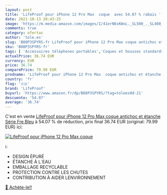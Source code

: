 ```yaml
---
layout: post
title: 'LifeProof pour iPhone 12 Pro Max  coque  avec 54.07 % rabais '
date: 2021-10-13 20:43:25
image: 'https://m.media-amazon.com/images/I/41erN6sKWxL._SL500_._SL400_.jpg'
comments: true
category: ofertas
author: 'tole.es'
slug: 'B08P3SPYRS-fr LifeProof pour iPhone 12 Pro Max coque antichoc et étanche...'
sku: 'B08P3SPYRS-fr'
tags: [ 'Accessoires téléphones portables','Coques et housses standards pour téléphones portables','High-Tech','Téléphones portables et accessoires','lifeproof','Étuis et coques pour téléphone portable', ]
actualPrice: 36.74 EUR
currency: EUR
price: 36.74
comparePrice: 79.99 EUR
prodname: 'LifeProof pour iPhone 12 Pro Max  coque antichoc et étanche  Série Fre  Bleu'
country: 'fr'
flag: '🇫🇷'
brand: 'LifeProof'
buyurl: 'https://www.amazon.fr/dp/B08P3SPYRS/?tag=tolees0d-21'
descuento: '54.07'
average: '36.74'
---
```


C'est en vente [LifeProof pour iPhone 12 Pro Max  coque antichoc et étanche  Série Fre  Bleu](https://www.amazon.fr/dp/B08P3SPYRS/?tag=tolees0d-21)  à  54.07 % de réduction, prix final  36.74 EUR (original: 79.99 EUR) ici:

[![LifeProof pour iPhone 12 Pro Max  coque ](https://m.media-amazon.com/images/I/41erN6sKWxL._SL500_._SL400_.jpg)](https://www.amazon.fr/dp/B08P3SPYRS/?tag=tolees0d-21)

ℹ️:

- DESIGN ÉPURÉ
- ÉTANCHE À L´EAU
- EMBALLAGE RECYCLABLE
- PROTECTION CONTRE LES CHUTES
- CONTRIBUTION À AIDER LENVIRONNEMENT

[🛒 Achète-le!!](https://www.amazon.fr/dp/B08P3SPYRS/?tag=tolees0d-21)
